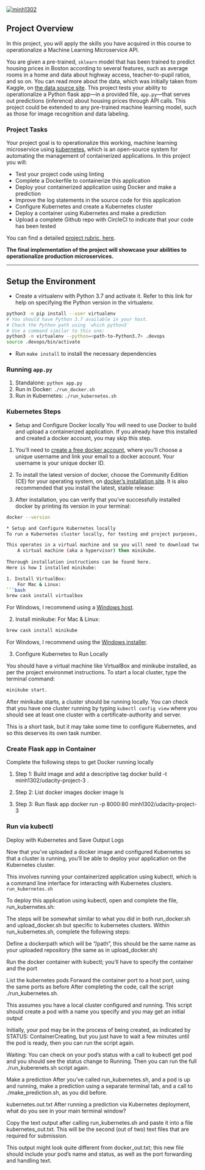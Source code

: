 [![minh1302](https://circleci.com/gh/minh1302/project-ml-microservice-kubernetes.svg?style=svg)](https://app.circleci.com/pipelines/github/minh1302/project-ml-microservice-kubernetes)

## Project Overview

In this project, you will apply the skills you have acquired in this course to operationalize a Machine Learning Microservice API. 

You are given a pre-trained, `sklearn` model that has been trained to predict housing prices in Boston according to several features, such as average rooms in a home and data about highway access, teacher-to-pupil ratios, and so on. You can read more about the data, which was initially taken from Kaggle, on [the data source site](https://www.kaggle.com/c/boston-housing). This project tests your ability to operationalize a Python flask app—in a provided file, `app.py`—that serves out predictions (inference) about housing prices through API calls. This project could be extended to any pre-trained machine learning model, such as those for image recognition and data labeling.

### Project Tasks

Your project goal is to operationalize this working, machine learning microservice using [kubernetes](https://kubernetes.io/), which is an open-source system for automating the management of containerized applications. In this project you will:
* Test your project code using linting
* Complete a Dockerfile to containerize this application
* Deploy your containerized application using Docker and make a prediction
* Improve the log statements in the source code for this application
* Configure Kubernetes and create a Kubernetes cluster
* Deploy a container using Kubernetes and make a prediction
* Upload a complete Github repo with CircleCI to indicate that your code has been tested

You can find a detailed [project rubric, here](https://review.udacity.com/#!/rubrics/2576/view).

**The final implementation of the project will showcase your abilities to operationalize production microservices.**

---

## Setup the Environment

* Create a virtualenv with Python 3.7 and activate it. Refer to this link for help on specifying the Python version in the virtualenv. 
```bash
python3 -m pip install --user virtualenv
# You should have Python 3.7 available in your host. 
# Check the Python path using `which python3`
# Use a command similar to this one:
python3 -m virtualenv --python=<path-to-Python3.7> .devops
source .devops/bin/activate
```
* Run `make install` to install the necessary dependencies

### Running `app.py`

1. Standalone:  `python app.py`
2. Run in Docker:  `./run_docker.sh`
3. Run in Kubernetes:  `./run_kubernetes.sh`

### Kubernetes Steps

* Setup and Configure Docker locally
You will need to use Docker to build and upload a containerized application. If you already have this installed and created a docker account, you may skip this step.

1. You’ll need to [create a free docker account](https://hub.docker.com/signup), where you’ll choose a unique username and link your email to a docker account. 
Your username is your unique docker ID.

2. To install the latest version of docker, choose the Community Edition (CE) for your operating system, on [docker’s installation site](https://docs.docker.com/v17.12/install/).
It is also recommended that you install the latest, stable release:

3. After installation, you can verify that you’ve successfully installed docker by printing its version in your terminal: 
```bash
docker --version

* Setup and Configure Kubernetes locally
To run a Kubernetes cluster locally, for testing and project purposes, you need the Kubernetes package, Minikube. 

This operates in a virtual machine and so you will need to download two things: 
    A virtual machine (aka a hypervisor) then minikube. 
    
Thorough installation instructions can be found here. 
Here is how I installed minikube:

1. Install VirtualBox:
    For Mac & Linux:
```bash
brew cask install virtualbox
```
For Windows, I recommend using a [Windows host](https://www.virtualbox.org/wiki/Downloads).

2. Install minikube:
    For Mac & Linux:
```bash
brew cask install minikube
```
For Windows, I recommend using the [Windows installer](https://kubernetes.io/docs/tasks/tools/install-minikube/).

3. Configure Kubernetes to Run Locally

You should have a virtual machine like VirtualBox and minikube installed, 
as per the project environmet instructions. To start a local cluster, type the terminal command: 
```bash
minikube start.
```

After minikube starts, a cluster should be running locally. 
You can check that you have one cluster running by typing ```kubectl config view``` where you should see at least one cluster with a certificate-authority and server.

This is a short task, but it may take some time to configure Kubernetes, and so this deserves its own task number.

### Create Flask app in Container

Complete the following steps to get Docker running locally

1. Step 1: Build image and add a descriptive tag
docker build -t minh1302/udacity-project-3 .

2. Step 2:  List docker images
docker image ls

3. Step 3:  Run flask app
docker run -p 8000:80 minh1302/udacity-project-3

### Run via kubectl
Deploy with Kubernetes and Save Output Logs

Now that you’ve uploaded a docker image and configured Kubernetes so that a cluster is running, 
you’ll be able to deploy your application on the Kubernetes cluster. 

This involves running your containerized application using kubectl, 
which is a command line interface for interacting with Kubernetes clusters.
```run_kubernetes.sh```

To deploy this application using kubectl, open and complete the file, run_kubernetes.sh:

The steps will be somewhat similar to what you did in both run_docker.sh and upload_docker.sh but specific to kubernetes clusters. Within run_kubernetes.sh, complete the following steps:


Define a dockerpath which will be “/path”, 
this should be the same name as your uploaded repository (the same as in upload_docker.sh)

Run the docker container with kubectl; 
you’ll have to specify the container and the port

List the kubernetes pods
Forward the container port to a host port, using the same ports as before
After completing the code, call the script ./run_kubernetes.sh. 

This assumes you have a local cluster configured and running. 
This script should create a pod with a name you specify and you may get an initial output 

Initially, your pod may be in the process of being created, as indicated by STATUS: ContainerCreating, but you just have to wait a few minutes until the pod is ready, then you can run the script again.

Waiting: You can check on your pod’s status with a call to kubectl get pod and you should see the status change to Running. Then you can run the full ./run_kuberenets.sh script again.

Make a prediction
After you’ve called run_kubernetes.sh, and a pod is up and running, make a prediction using a separate terminal tab, and a call to ./make_prediction.sh, as you did before.

kubernetes.out.txt
After running a prediction via Kubernetes deployment, what do you see in your main terminal window?

Copy the text output after calling run_kubernetes.sh and paste it into a file kubernetes_out.txt. 
This will be the second (out of two) text files that are required for submission. 

This output might look quite different from docker_out.txt; 
this new file should include your pod’s name and status, as well as the port forwarding and handling text.
